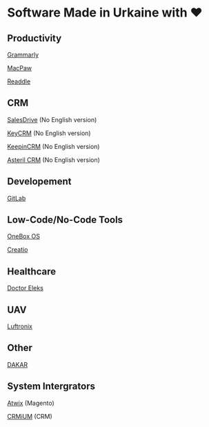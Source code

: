 # Software Made in Urkaine with ❤️

## Productivity
[Grammarly](https://www.grammarly.com/)

[MacPaw](https://macpaw.com/)

[Readdle](https://readdle.com/)

## CRM
[SalesDrive](https://salesdrive.com.ua/) (No English version)

[KeyCRM](https://keycrm.app/) (No English version)

[KeepinCRM](https://keepincrm.com/) (No English version)

[Asteril CRM](https://asteril.com/) (No English version)

## Developement
[GitLab](https://about.gitlab.com/)

## Low-Code/No-Code Tools
[OneBox OS](https://1b.app/en/)

[Creatio](https://www.creatio.com/)

## Healthcare
[Doctor Eleks](https://doctor.eleks.com/)

## UAV
[Luftronix](https://luftronix.com/)

## Other
[DAKAR](https://eleks.com/about-us/our-products/dakar-system/)

## System Intergrators
[Atwix](https://www.atwix.com/) (Magento)

[CRMiUM](https://crmium.com/) (CRM)
